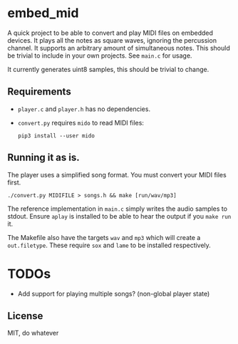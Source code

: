 # embed_mid

A quick project to be able to convert and play MIDI files on embedded devices.
It plays all the notes as square waves, ignoring the percussion channel.
It supports an arbitrary amount of simultaneous notes.
This should be trivial to include in your own projects. See `main.c` for usage.

It currently generates uint8 samples, this should be trivial to change.

## Requirements

* `player.c` and `player.h` has no dependencies.
* `convert.py` requires `mido` to read MIDI files:

  `pip3 install --user mido`


## Running it as is.

The player uses a simplified song format. You must convert your MIDI files first.

    ./convert.py MIDIFILE > songs.h && make [run/wav/mp3]

The reference implementation in `main.c` simply writes the audio samples to stdout.
Ensure `aplay` is installed to be able to hear the output if you `make run` it.

The Makefile also have the targets `wav` and `mp3` which will create a `out.filetype`.
These require `sox` and `lame` to be installed respectively.


# TODOs

* Add support for playing multiple songs? (non-global player state)


## License

MIT, do whatever
